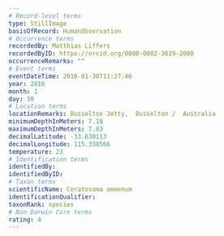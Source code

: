 ```yaml
---
# Record-level terms
type: StillImage
basisOfRecord: HumanObservation
# Occurrence terms
recordedBy: Matthias Liffers
recordedByID: https://orcid.org/0000-0002-3639-2080
occurrenceRemarks: ""
# Event terms
eventDateTime: 2016-01-30T11:27:46
year: 2016
month: 1
day: 30
# Location terms
locationRemarks: Busselton Jetty,  Busselton /  Australia
minimumDepthInMeters: 7.18
maximumDepthInMeters: 7.83
decimalLatitude: -33.630113
decimalLongitude: 115.338566
temperature: 23
# Identification terms
identifiedBy: 
identifiedByID: 
# Taxon terms
scientificName: Ceratosoma amoenum
identificationQualifier: 
taxonRank: species
# Non Darwin Core terms
rating: 4
---
```

